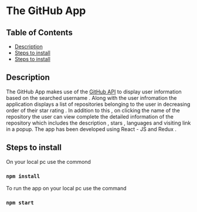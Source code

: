 # The GitHub App

## Table of Contents

- [Description](#description)
- [Steps to install](#installation)
- [Steps to install](#installation)


## Description <a name = "description"></a>
The GitHub App makes use of the <a href = "https://docs.github.com/en/rest" target = "_blank" >GitHub API</a> to display user information based on the searched username . Along with the user infromation the application displays a list of repositories belonging to the user in decreasing order of their star rating . In addition to this , on clicking the name of the repository the user can view complete the detailed information of the repository which includes the description , stars , languages and visiting link in a popup. The app has been developed using React - JS and Redux .

## Steps to install <a name = "installation"></a>
On your local pc use the commond 
 ### `npm install`
To run the app on your local pc use the command
 ### `npm start`
 
 
 

